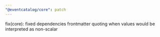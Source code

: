 ```yaml
---
"@eventcatalog/core": patch
---
```


fix(core): fixed dependencies frontmatter quoting when values would be interpreted as non-scalar